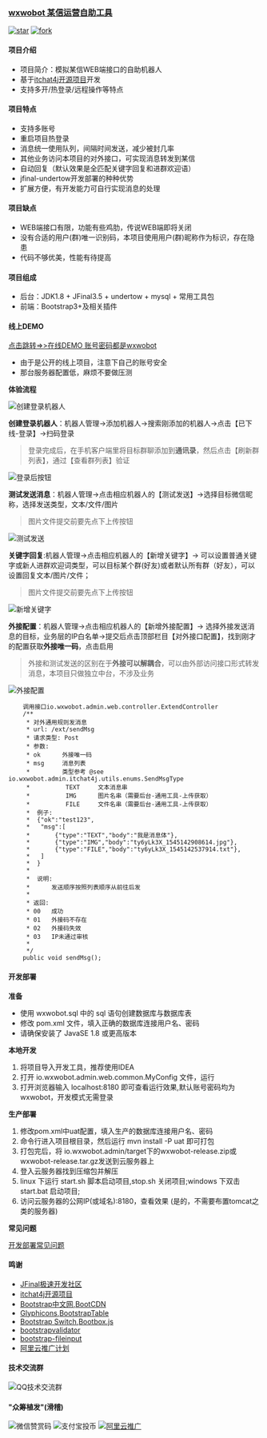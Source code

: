 ### <a href="https://gitee.com/wesleyOne/wxwobot">wxwobot 某信运营自助工具</a>
[![star](https://gitee.com/wesleyOne/wxwobot/badge/star.svg?theme=dark)](https://gitee.com/wesleyOne/wxwobot/stargazers)
[![fork](https://gitee.com/wesleyOne/wxwobot/badge/fork.svg?theme=dark)](https://gitee.com/wesleyOne/wxwobot/members)

#### 项目介绍
- 项目简介：模拟某信WEB端接口的自助机器人
- 基于<a href="https://github.com/yaphone/itchat4j">itchat4j开源项目</a>开发
- 支持多开/热登录/远程操作等特点

#### 项目特点
- 支持多账号
- 重启项目热登录
- 消息统一使用队列，间隔时间发送，减少被封几率
- 其他业务访问本项目的对外接口，可实现消息转发到某信
- 自动回复（默认效果是全匹配关键字回复和进群欢迎语）
- jfinal-undertow开发部署的种种优势
- 扩展方便，有开发能力可自行实现消息的处理

#### 项目缺点
- WEB端接口有限，功能有些鸡肋，传说WEB端即将关闭
- 没有合适的用户(群)唯一识别码，本项目使用用户(群)昵称作为标识，存在隐患
- 代码不够优美，性能有待提高

#### 项目组成
- 后台：JDK1.8 + JFinal3.5 + undertow + mysql + 常用工具包
- 前端：Bootstrap3+及相关插件

#### 线上DEMO
[点击跳转=>>在线DEMO 账号密码都是wxwobot](https://wxwobot.51guagua.top)
- 由于是公开的线上项目，注意下自己的账号安全
- 那台服务器配置低，麻烦不要做压测


**体验流程**

![创建登录机器人](https://images.gitee.com/uploads/images/2019/0114/000301_65359f3b_1581722.gif "new (1).gif")

**创建登录机器人**：机器人管理->添加机器人->搜索刚添加的机器人->点击【已下线-登录】->扫码登录
> 登录完成后，在手机客户端里将目标群聊添加到**通讯录**，然后点击【刷新群列表】，通过【查看群列表】验证

![登录后按钮](https://images.gitee.com/uploads/images/2019/0114/000634_89eb2d75_1581722.png "all.png")

**测试发送消息**：机器人管理->点击相应机器人的【测试发送】->选择目标微信昵称，选择发送类型，文本/文件/图片
> 图片文件提交前要先点下上传按钮

![测试发送](https://images.gitee.com/uploads/images/2019/0114/001937_1afd0c4d_1581722.png "ceshifasong.png")

**关键字回复**:机器人管理->点击相应机器人的【新增关键字】-> 可以设置普通关键字或新人进群欢迎词类型，可以目标某个群(好友)或者默认所有群（好友），可以设置回复文本/图片/文件；
> 图片文件提交前要先点下上传按钮

![新增关键字](https://images.gitee.com/uploads/images/2019/0114/000816_81da763e_1581722.png "keyword.png")

**外接配置**：机器人管理->点击相应机器人的【新增外接配置】-> 选择外接发送消息的目标，业务层的IP白名单->提交后点击顶部栏目【对外接口配置】，找到刚才的配置获取**外接唯一码**，点击启用
> 外接和测试发送的区别在于**外接可以解耦合**，可以由外部访问接口形式转发消息，本项目只做独立中台，不涉及业务

![外接配置](https://images.gitee.com/uploads/images/2019/0114/001510_caa748a6_1581722.png "weijiejiekou.png")

```
    调用接口io.wxwobot.admin.web.controller.ExtendController
    /**
     * 对外通用规则发消息
     * url: /ext/sendMsg
     * 请求类型: Post
     * 参数:
     * ok      外接唯一码
     * msg     消息列表
     *         类型参考 @see     io.wxwobot.admin.itchat4j.utils.enums.SendMsgType
     *          TEXT     文本消息串
     *          IMG      图片名串（需要后台-通用工具-上传获取）
     *          FILE     文件名串（需要后台-通用工具-上传获取）
     *  例子:
     *  {"ok":"test123",
     *   "msg":[
     *       {"type":"TEXT","body":"我是消息体"},
     *       {"type":"IMG","body":"ty6yLk3X_1545142908614.jpg"},
     *       {"type":"FILE","body":"ty6yLk3X_1545142537914.txt"},
     *   ]
     *  }
     *
     *  说明:
     *      发送顺序按照列表顺序从前往后发
     *
     * 返回:
     * 00   成功
     * 01   外接码不存在
     * 02   外接码失效
     * 03   IP未通过审核
     *
     */
    public void sendMsg();
```

#### 开发部署

**准备**
- 使用 wxwobot.sql 中的 sql 语句创建数据库与数据库表
- 修改 pom.xml 文件，填入正确的数据库连接用户名、密码
- 请确保安装了 JavaSE 1.8 或更高版本

**本地开发** 
1. 将项目导入开发工具，推荐使用IDEA
2. 打开 io.wxwobot.admin.web.common.MyConfig 文件，运行
3. 打开浏览器输入  localhost:8180 即可查看运行效果,默认账号密码均为 wxwobot，开发模式无需登录

**生产部署**
1. 修改pom.xml中uat配置，填入生产的数据库连接用户名、密码
2. 命令行进入项目根目录，然后运行 mvn install -P uat 即可打包
3. 打包完后，将 io.wxwobot.admin/target下的wxwobot-release.zip或wxwobot-release.tar.gz发送到云服务器上
4. 登入云服务器找到压缩包并解压
5. linux 下运行 start.sh 脚本启动项目,stop.sh 关闭项目;windows 下双击 start.bat 启动项目;
6. 访问云服务器的公网IP(或域名):8180，查看效果
(是的，不需要布置tomcat之类的服务器)

**常见问题**

[开发部署常见问题](https://www.jfinal.com/doc/1-5)

#### 鸣谢
<ul>
    <li><a href="https://www.jfinal.com/">JFinal极速开发社区</a></li>
    <li><a href="https://github.com/yaphone/itchat4j">itchat4j开源项目</a></li>
    <li><a href="http://www.bootcss.com">Bootstrap中文网</a>,<a href="https://www.bootcdn.cn/">BootCDN</a></li>
    <li><a href="https://www.glyphicons.com/">Glyphicons</a>,<a href="https://bootstrap-table.wenzhixin.net.cn/" target="_blank">BootstrapTable</a></li>
    <li><a href="https://github.com/Bttstrp/bootstrap-switch">Bootstrap Switch</a>,<a href="http://bootboxjs.com/" target="_blank">Bootbox.js</a></li>
    <li><a href="https://github.com/nghuuphuoc/bootstrapvalidator">bootstrapvalidator</a></li>
    <li><a href="https://github.com/kartik-v/bootstrap-fileinput">bootstrap-fileinput</a> </li>
    <li><a href="https://promotion.aliyun.com/ntms/yunparter/invite.html?userCode=dnuqwh0e" target="_blank">阿里云推广计划</a></li>
</ul>

#### 技术交流群
![QQ技术交流群](https://images.gitee.com/uploads/images/2019/0113/041630_383a6659_1581722.png "wxwobot_qq_qrcode.png")

#### "众筹植发"(滑稽)
![微信赞赏码](https://images.gitee.com/uploads/images/2019/0113/042649_289c8048_1581722.png "wxpay.png")
![支付宝投币](https://images.gitee.com/uploads/images/2019/0113/042713_29e35e1a_1581722.jpeg "zhipay.jpg")
[![阿里云推广](https://images.gitee.com/uploads/images/2019/0113/043826_4dbc36f4_1581722.png "源码页980-60.png")](https://promotion.aliyun.com/ntms/act/qwbk.html?userCode=dnuqwh0e)